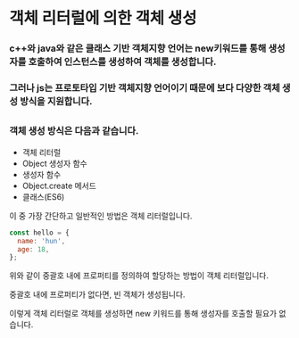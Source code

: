 # 객체 리터럴에 의한 객체 생성

### c++와 java와 같은 클래스 기반 객체지향 언어는 new키워드를 통해 생성자를 호출하여 인스턴스를 생성하여 객체를 생성합니다.

### 그러나 js는 프로토타입 기반 객체지향 언어이기 때문에 보다 다양한 객체 생성 방식을 지원합니다.

##

### 객체 생성 방식은 다음과 같습니다.

- 객체 리터럴
- Object 생성자 함수
- 생성자 함수
- Object.create 메서드
- 클래스(ES6)

이 중 가장 간단하고 일반적인 방법은 객체 리터럴입니다.

```js
const hello = {
  name: 'hun',
  age: 18,
};
```

위와 같이 중괄호 내에 프로퍼티를 정의하여 할당하는 방법이 객체 리터럴입니다.

중괄호 내에 프로퍼티가 없다면, 빈 객체가 생성됩니다.

이렇게 객체 리터럴로 객체를 생성하면 new 키워드를 통해 생성자를 호출할 필요가 없습니다.
